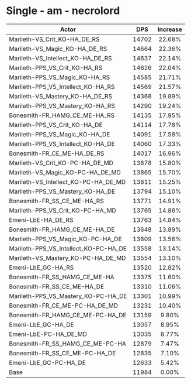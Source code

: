 # Single - am - necrolord
| Actor | DPS | Increase |
|---|:---:|:---:|
|Marileth-VS_Crit_KO-HA_DE_RS|14702|22.68%|
|Marileth-VS_Magic_KO-HA_DE_RS|14664|22.36%|
|Marileth-VS_Intellect_KO-HA_DE_RS|14637|22.14%|
|Marileth-PPS_VS_Crit_KO-HA_RS|14626|22.04%|
|Marileth-PPS_VS_Magic_KO-HA_RS|14585|21.71%|
|Marileth-PPS_VS_Intellect_KO-HA_RS|14569|21.57%|
|Marileth-VS_Mastery_KO-HA_DE_RS|14368|19.89%|
|Marileth-PPS_VS_Mastery_KO-HA_RS|14290|19.24%|
|Bonesmith-FR_HAMG_CE_ME-HA_RS|14135|17.95%|
|Marileth-PPS_VS_Crit_KO-HA_DE|14114|17.78%|
|Marileth-PPS_VS_Magic_KO-HA_DE|14091|17.58%|
|Marileth-PPS_VS_Intellect_KO-HA_DE|14060|17.33%|
|Bonesmith-FR_CE_ME-HA_DE_RS|14017|16.96%|
|Marileth-VS_Crit_KO-PC-HA_DE_MD|13878|15.80%|
|Marileth-VS_Magic_KO-PC-HA_DE_MD|13865|15.70%|
|Marileth-VS_Intellect_KO-PC-HA_DE_MD|13811|15.25%|
|Marileth-PPS_VS_Mastery_KO-HA_DE|13794|15.10%|
|Bonesmith-FR_SS_CE_ME-HA_RS|13771|14.91%|
|Marileth-PPS_VS_Crit_KO-PC-HA_MD|13765|14.86%|
|Emeni-LbE-HA_DE_RS|13763|14.84%|
|Bonesmith-FR_HAMG_CE_ME-HA_DE|13648|13.89%|
|Marileth-PPS_VS_Magic_KO-PC-HA_DE|13609|13.56%|
|Marileth-PPS_VS_Intellect_KO-PC-HA_DE|13558|13.14%|
|Marileth-VS_Mastery_KO-PC-HA_DE_MD|13554|13.10%|
|Emeni-LbE_GC-HA_RS|13520|12.82%|
|Bonesmith-FR_SS_HAMG_CE_ME-HA|13375|11.60%|
|Bonesmith-FR_SS_CE_ME-HA_DE|13310|11.06%|
|Marileth-PPS_VS_Mastery_KO-PC-HA_DE|13301|10.99%|
|Bonesmith-FR_CE_ME-PC-HA_DE_MD|13231|10.40%|
|Bonesmith-FR_HAMG_CE_ME-PC-HA_DE|13159|9.80%|
|Emeni-LbE_GC-HA_DE|13057|8.95%|
|Emeni-LbE-PC-HA_DE_MD|13035|8.77%|
|Bonesmith-FR_SS_HAMG_CE_ME-PC-HA|12879|7.47%|
|Bonesmith-FR_SS_CE_ME-PC-HA_DE|12835|7.10%|
|Emeni-LbE_GC-PC-HA_DE|12633|5.42%|
|Base|11984|0.00%|
